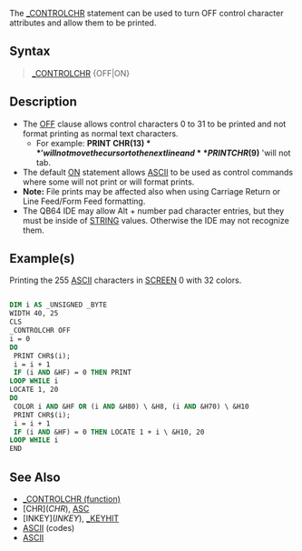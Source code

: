The [_CONTROLCHR](_CONTROLCHR) statement can be used to turn OFF control character attributes and allow them to be printed.

## Syntax

> [_CONTROLCHR](_CONTROLCHR) {OFF|ON}

## Description

* The [OFF](OFF) clause allows control characters 0 to 31 to be printed and not format printing as normal text characters. 
  * For example: **PRINT CHR$(13)** 'will not move the cursor to the next line and **PRINT CHR$(9)** 'will not tab. 
* The default [ON](ON) statement allows [ASCII](ASCII) to be used as control commands where some will not print or will format prints.
* **Note:** File prints may be affected also when using Carriage Return or Line Feed/Form Feed formatting.
* The QB64 IDE may allow Alt + number pad character entries, but they must be inside of [STRING](STRING) values. Otherwise the IDE may not recognize them.

## Example(s)

Printing the 255 [ASCII](ASCII) characters in [SCREEN](SCREEN) 0 with 32 colors.

```vb

DIM i AS _UNSIGNED _BYTE
WIDTH 40, 25
CLS
_CONTROLCHR OFF
i = 0
DO
 PRINT CHR$(i);
 i = i + 1
 IF (i AND &HF) = 0 THEN PRINT
LOOP WHILE i
LOCATE 1, 20
DO
 COLOR i AND &HF OR (i AND &H80) \ &H8, (i AND &H70) \ &H10
 PRINT CHR$(i);
 i = i + 1
 IF (i AND &HF) = 0 THEN LOCATE 1 + i \ &H10, 20
LOOP WHILE i
END 

```

## See Also

* [_CONTROLCHR (function)](_CONTROLCHR-(function))
* [CHR$](CHR$), [ASC](ASC)
* [INKEY$](INKEY$), [_KEYHIT](_KEYHIT)
* [ASCII](ASCII) (codes)
* [ASCII](ASCII)
